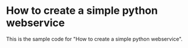 How to create a simple python webservice
========================================

This is the sample code for "How to create a simple python webservice".
